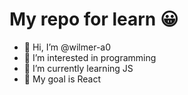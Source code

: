 # My repo for learn 😀

- 👋 Hi, I’m @wilmer-a0
- 👀 I’m interested in programming
- 🌱 I’m currently learning JS
- 🥅 My goal is React

<!---
wilmer-a0/wilmer-a0 is a ✨ special ✨ repository because its `README.md` (this file) appears on your GitHub profile.
You can click the Preview link to take a look at your changes.
--->


